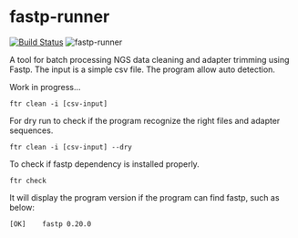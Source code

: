 # fastp-runner
[![Build Status](https://www.travis-ci.com/hhandika/fastp-runner.svg?branch=main)](https://www.travis-ci.com/hhandika/fastp-runner)
![fastp-runner](https://github.com/hhandika/fastp-runner/workflows/Tests/badge.svg)

A tool for batch processing NGS data cleaning and adapter trimming using Fastp. The input is a simple csv file. The program allow auto detection.  

Work in progress...

```
ftr clean -i [csv-input]
```

For dry run to check if the program recognize the right files and adapter sequences.

```
ftr clean -i [csv-input] --dry
```

To check if fastp dependency is installed properly.

```
ftr check
```

It will display the program version if the program can find fastp, such as below:

```
[OK]    fastp 0.20.0
```